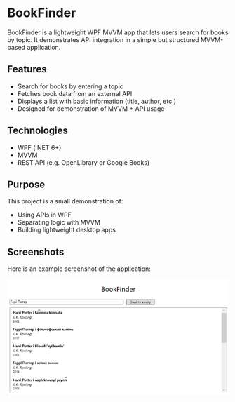 # BookFinder

BookFinder is a lightweight WPF MVVM app that lets users search for books by topic. It demonstrates API integration in a simple but structured MVVM-based application.

## Features

- Search for books by entering a topic
- Fetches book data from an external API
- Displays a list with basic information (title, author, etc.)
- Designed for demonstration of MVVM + API usage

## Technologies

- WPF (.NET 6+)
- MVVM
- REST API (e.g. OpenLibrary or Google Books)

## Purpose

This project is a small demonstration of:

- Using APIs in WPF
- Separating logic with MVVM
- Building lightweight desktop apps

## Screenshots

Here is an example screenshot of the application:

![App Screenshot](screenshot/example.png)
